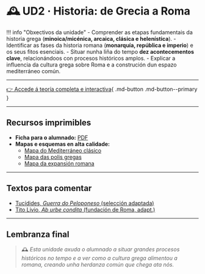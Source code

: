 # 🕰️ UD2 · Historia: de Grecia a Roma

!!! info "Obxectivos da unidade"
    - Comprender as etapas fundamentais da historia grega (**minoica/micénica, arcaica, clásica e helenística**).
    - Identificar as fases da historia romana (**monarquía, república e imperio**) e os seus fitos esenciais.
    - Situar nunha liña do tempo **dez acontecementos clave**, relacionándoos con procesos históricos amplos.
    - Explicar a influencia da cultura grega sobre Roma e a construción dun espazo mediterráneo común.

---

[👉 Accede á teoría completa e interactiva](./teoria/index.md){ .md-button .md-button--primary }

---

## Recursos imprimibles

- **Ficha para o alumnado:** [PDF](./materiais/ficha_alumnado.pdf)
- **Mapas e esquemas en alta calidade:**
  - [Mapa do Mediterráneo clásico](./materiais/mapa_mediterraneo.pdf)
  - [Mapa das polis gregas](./materiais/mapa_polis_gregas.pdf)
  - [Mapa da expansión romana](./materiais/mapa_expansion_romana.pdf)

---

## Textos para comentar

- [Tucídides, *Guerra do Peloponeso* (selección adaptada)](../textos/tucidides_peloponeso.md)
- [Tito Livio, *Ab urbe condita* (fundación de Roma, adapt.)](../textos/tito_livio_fundacion.md)

---

## Lembranza final

> 🕰️ *Esta unidade axuda o alumnado a situar grandes procesos históricos no tempo e a ver como a cultura grega alimentou a romana, creando unha herdanza común que chega ata nós.*  